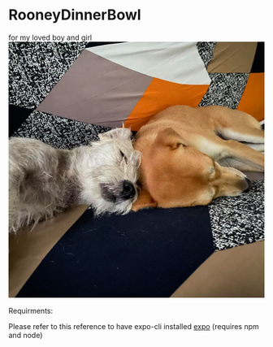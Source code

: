 # RooneyDinnerBowl

for my loved boy and girl
![image](RooneyXiaohuang.jpg)


Requirments:

Please refer to this reference to have expo-cli installed [expo](https://docs.expo.dev/get-started/installation/) (requires npm and node)
